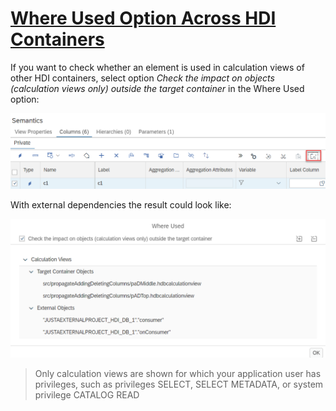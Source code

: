 # [Where Used Option Across HDI Containers](https://help.sap.com/docs/hana-cloud-database/sap-hana-cloud-sap-hana-database-modeling-guide-for-sap-business-application-studio/where-used-functionality)

If you want to check whether an element is used in calculation views of other HDI containers, select option *Check the impact on objects (calculation views only) outside the target container* in the Where Used option:

![where used icon](./screenshots/whereusedIcon.png)

With external dependencies the result could look like:

![result with external dependencies](./screenshots/externalDependencies.png)


>Only calculation views are shown for which your application user has privileges, such as privileges SELECT, SELECT METADATA, or system privilege CATALOG READ


